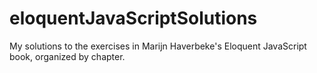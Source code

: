 # eloquentJavaScriptSolutions

My solutions to the exercises in Marijn Haverbeke's Eloquent JavaScript book, organized by chapter. 
